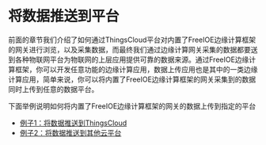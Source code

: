 # 将数据推送到平台

前面的章节我们介绍了如何通过ThingsCloud平台对内置了FreeIOE边缘计算框架的网关进行浏览，以及采集数据，而最终我们通过边缘计算网关采集的数据都要送到各种物联网平台为物联网的上层应用提供可靠的数据来源。通过FreeIOE边缘计算框架，你可以开发任意功能的边缘计算应用，数据上传应用也是其中的一类边缘计算应用，简单来说，你可以将内置了FreeIOE边缘计算框架的网关采集到的数据同时上传到任意的数据平台。

下面举例说明如何将内置了FreeIOE边缘计算框架的网关的数据上传到指定的平台
  * [例子1：将数据推送到ThingsCloud](jiang-shu-ju-tui-song-dao-thingscloud.md)
  * [例子2：将数据推送到其他云平台](jiang-shu-ju-tui-song-dao-qi-ta-yun-ping-tai.md)